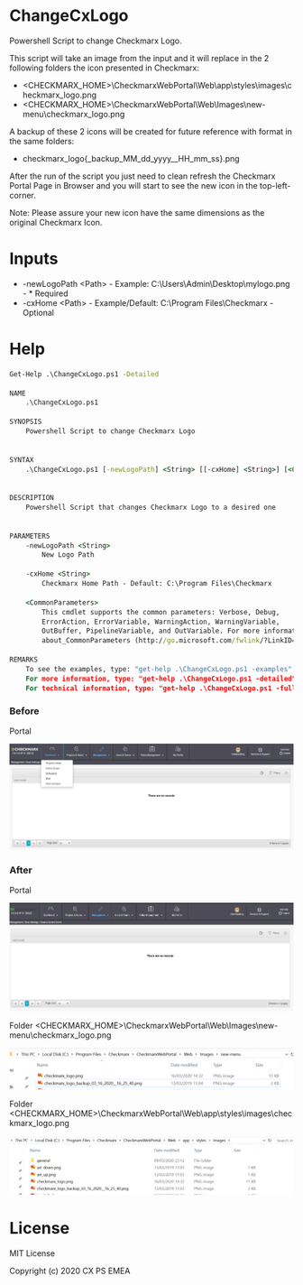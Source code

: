 # ChangeCxLogo

Powershell Script to change Checkmarx Logo.

This script will take an image from the input and it will replace in the 2 following folders the icon presented in Checkmarx:

- \<CHECKMARX_HOME>\CheckmarxWebPortal\Web\app\styles\images\checkmarx_logo.png
- \<CHECKMARX_HOME>\CheckmarxWebPortal\Web\Images\new-menu\checkmarx_logo.png

A backup of these 2 icons will be created for future reference with format in the same folders:
- checkmarx_logo{_backup_MM_dd_yyyy__HH_mm_ss}.png

After the run of the script you just need to clean refresh the Checkmarx Portal Page in Browser and you will start to see the new icon in the top-left-corner.

Note: Please assure your new icon have the same dimensions as the original Checkmarx Icon.

# Inputs

- -newLogoPath \<Path> - Example: C:\Users\Admin\Desktop\mylogo.png - * Required
- -cxHome \<Path> - Example/Default: C:\Program Files\Checkmarx - Optional

# Help

```cmd
Get-Help .\ChangeCxLogo.ps1 -Detailed

NAME
    .\ChangeCxLogo.ps1
    
SYNOPSIS
    Powershell Script to change Checkmarx Logo
    
    
SYNTAX
    .\ChangeCxLogo.ps1 [-newLogoPath] <String> [[-cxHome] <String>] [<CommonParameters>]
    
    
DESCRIPTION
    Powershell Script that changes Checkmarx Logo to a desired one
    

PARAMETERS
    -newLogoPath <String>
        New Logo Path
        
    -cxHome <String>
        Checkmarx Home Path - Default: C:\Program Files\Checkmarx
        
    <CommonParameters>
        This cmdlet supports the common parameters: Verbose, Debug,
        ErrorAction, ErrorVariable, WarningAction, WarningVariable,
        OutBuffer, PipelineVariable, and OutVariable. For more information, see 
        about_CommonParameters (http://go.microsoft.com/fwlink/?LinkID=113216). 
    
REMARKS
    To see the examples, type: "get-help .\ChangeCxLogo.ps1 -examples".
    For more information, type: "get-help .\ChangeCxLogo.ps1 -detailed".
    For technical information, type: "get-help .\ChangeCxLogo.ps1 -full".
```

### Before

Portal

![Portal](./images/beforePortal.png)

### After

Portal

![Portal](./images/afterPortal.png)

Folder \<CHECKMARX_HOME>\CheckmarxWebPortal\Web\Images\new-menu\checkmarx_logo.png

![Folder \<CHECKMARX_HOME>\CheckmarxWebPortal\Web\Images\new-menu\checkmarx_logo.png](./images/afterFolder1.png)

Folder \<CHECKMARX_HOME>\CheckmarxWebPortal\Web\app\styles\images\checkmarx_logo.png

![Folder \<CHECKMARX_HOME>\CheckmarxWebPortal\Web\app\styles\images\checkmarx_logo.png](./images/afterFolder2.png)

# License

MIT License

Copyright (c) 2020 CX PS EMEA